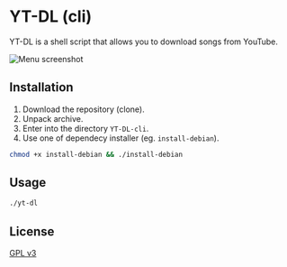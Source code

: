 # YT-DL (cli)

YT-DL is a shell script that allows you to download songs from YouTube.

![Menu screenshot](https://i.imgur.com/FZisbT9.png)

## Installation

1. Download the repository (clone).
2. Unpack archive.
3. Enter into the directory `YT-DL-cli`.
4. Use one of dependecy installer (eg. `install-debian`).

```bash
chmod +x install-debian && ./install-debian
```

## Usage

```bash
./yt-dl
```

## License
[GPL v3](https://www.gnu.org/licenses/gpl-3.0.html)